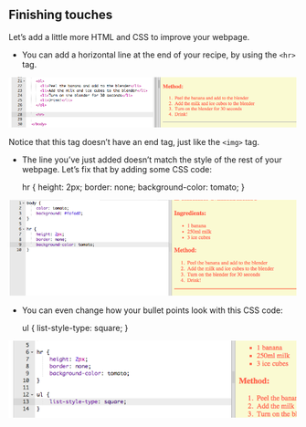 ## Finishing touches

Let’s add a little more HTML and CSS to improve your webpage.

+ You can add a horizontal line at the end of your recipe, by using the `<hr>` tag.

![snímka obrazovky](images/recipe-hr.png)

Notice that this tag doesn’t have an end tag, just like the `<img>` tag.

+ The line you’ve just added doesn’t match the style of the rest of your webpage. Let’s fix that by adding some CSS code:

    hr {
        height: 2px;
        border: none;
        background-color: tomato;
    }
    

![snímka obrazovky](images/recipe-hr-css.png)

+ You can even change how your bullet points look with this CSS code:

    ul {
        list-style-type: square;
    }
    

![snímka obrazovky](images/recipe-ul-css.png)